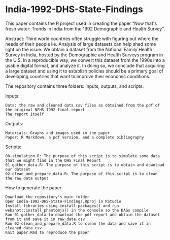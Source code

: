 # India-1992-DHS-State-Findings

This paper contains the R project used in creating the paper "Now that's fresh water: Trends in India from the 1992 Demographic and Health Survey". 

Abstract: Third world countries often struggle with figuring out where the needs of their people lie. Analysis of large datasets can help shed some light on the issue. We obtain a dataset from the National Family Health Survey in India, hosted by the Demographic and Health Surveys program in the U.S. In a reproducible way, we convert this dataset from the 1990s into a usable digital format, and analyze it. In doing so, we conclude that acquiring a large dataset and using it to establish policies should be a primary goal of developing countries that want to improve their economic conditions.

The repository contains three folders: inputs, outputs, and scripts.

Inputs:

    Data: the raw and cleaned data csv files as obtained from the pdf of the original NFHS 1992 final report
    The report itself

Outputs:

    Materials: Graphs and images used in the paper
    Paper: R Markdown, a pdf version, and a complete bibliography

Scripts:

    00-simulation.R: The purpose of this script is to simulate some data that we might find in the DHS Final Report
    01-gather_data.R: The purpose of this script is to obtain and download our dataset
    02-clean_and_prepare_data.R: The purpose of this script is to clean the raw data output

How to generate the paper
    
    Download the repository's main folder
    Open India-1992-DHS-State-Findings.Rproj in RStudio
    Install libraries using install.packages() and run webshot::install_phantomjs() in the console so the DAGs compile
    Run 01-gather_data to download the pdf report and obtain the dataset from it and save it in raw_data.csv
    Run 02-clean_and_prepare_data.R to clean the data and save it in cleaned_data.csv
    Knit paper.Rmd to reproduce the paper



